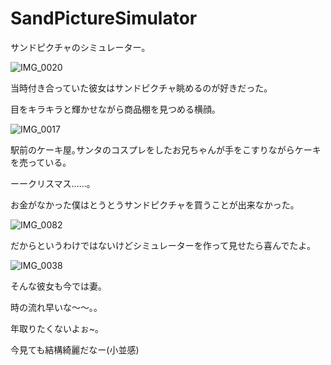 # SandPictureSimulator

サンドピクチャのシミュレーター｡

![IMG_0020](https://user-images.githubusercontent.com/41374250/183249357-15b4eaa2-d676-4743-aa2b-b0eb121a6eed.JPG)

当時付き合っていた彼女はサンドピクチャ眺めるのが好きだった｡

目をキラキラと輝かせながら商品棚を見つめる横顔｡

![IMG_0017](https://user-images.githubusercontent.com/41374250/183249355-5492236b-2057-4325-8897-f67bba9e7c5e.JPG)

駅前のケーキ屋｡サンタのコスプレをしたお兄ちゃんが手をこすりながらケーキを売っている｡

ーークリスマス……｡

お金がなかった僕はとうとうサンドピクチャを買うことが出来なかった｡

![IMG_0082](https://user-images.githubusercontent.com/41374250/183249360-b00ee337-20b2-44a4-a352-b5bea0142d65.JPG)

だからというわけではないけどシミュレーターを作って見せたら喜んでたよ｡

![IMG_0038](https://user-images.githubusercontent.com/41374250/183249378-f4193a83-9bca-4927-820f-8a7180d6b947.JPG)

そんな彼女も今では妻｡

時の流れ早いな〜〜｡｡

年取りたくないよぉ~｡

今見ても結構綺麗だなー(小並感)
